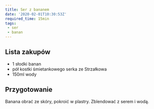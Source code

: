 ```yaml
---
title: Ser z bananem
date: '2020-02-01T10:30:53Z'
required_time: 15min
tags:
 - ser
 - banan
---
```


<!---- splitter ---->

## Lista zakupów
- 1 słodki banan
- pół kostki śmietankowego serka ze Strzałkowa
- 150ml wody

<!---- splitter ---->

## Przygotowanie
Banana obrać ze skóry, pokroić w plastry. Zblendować z serem i wodą.
